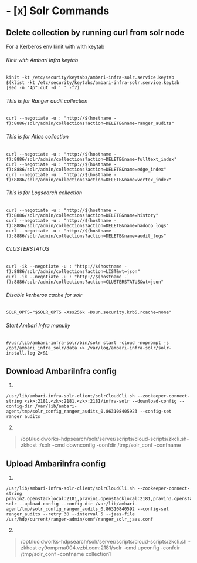 # - [x] Solr Commands



## Delete collection by running curl from solr node

For a Kerberos env kinit with with keytab
###### Kinit with Ambari Infra keytab
```shell
kinit -kt /etc/security/keytabs/ambari-infra-solr.service.keytab $(klist -kt /etc/security/keytabs/ambari-infra-solr.service.keytab |sed -n "4p"|cut -d ' ' -f7)
```

###### This is for Ranger audit collection
```shell
curl --negotiate -u : "http://$(hostname -f):8886/solr/admin/collections?action=DELETE&name=ranger_audits"
```

###### This is for Atlas collection
```shell
curl --negotiate -u : "http://$(hostname -f):8886/solr/admin/collections?action=DELETE&name=fulltext_index"
curl --negotiate -u : "http://$(hostname -f):8886/solr/admin/collections?action=DELETE&name=edge_index"
curl --negotiate -u : "http://$(hostname -f):8886/solr/admin/collections?action=DELETE&name=vertex_index"
```

###### This is for Logsearch collection
```shell
curl --negotiate -u : "http://$(hostname -f):8886/solr/admin/collections?action=DELETE&name=history"
curl --negotiate -u : "http://$(hostname -f):8886/solr/admin/collections?action=DELETE&name=hadoop_logs"
curl --negotiate -u : "http://$(hostname -f):8886/solr/admin/collections?action=DELETE&name=audit_logs"
```

###### CLUSTERSTATUS
```shell
curl -ik --negotiate -u : "http://$(hostname -f):8886/solr/admin/collections?action=LIST&wt=json"
curl -ik --negotiate -u : "http://$(hostname -f):8886/solr/admin/collections?action=CLUSTERSTATUS&wt=json"
```

###### Disable kerberos cache for solr

```shell
SOLR_OPTS="$SOLR_OPTS -Xss256k -Dsun.security.krb5.rcache=none"
```

###### Start Ambari Infra manully
```
#/usr/lib/ambari-infra-solr/bin/solr start -cloud -noprompt -s /opt/ambari_infra_solr/data >> /var/log/ambari-infra-solr/solr-install.log 2>&1 
```

## Download AmbariInfra config

1. 
```shell
/usr/lib/ambari-infra-solr-client/solrCloudCli.sh --zookeeper-connect-string <zk>:2181,<zk>:2181,<zk>:2181/infra-solr --download-config --config-dir /var/lib/ambari-agent/tmp/solr_config_ranger_audits_0.863108405923 --config-set ranger_audits
```
2. 
> /opt/lucidworks-hdpsearch/solr/server/scripts/cloud-scripts/zkcli.sh-zkhost <zookeeper host>:<zookeeper port>/solr -cmd downconfig -confdir /tmp/solr_conf -confname <collection-name>
  
## Upload AmbariInfra config
1.
```shell
/usr/lib/ambari-infra-solr-client/solrCloudCli.sh --zookeeper-connect-string pravin2.openstacklocal:2181,pravin1.openstacklocal:2181,pravin3.openstacklocal:2181/infra-solr --upload-config --config-dir /var/lib/ambari-agent/tmp/solr_config_ranger_audits_0.86310840592 --config-set ranger_audits --retry 30 --interval 5 --jaas-file /usr/hdp/current/ranger-admin/conf/ranger_solr_jaas.conf
```

2.
> /opt/lucidworks-hdpsearch/solr/server/scripts/cloud-scripts/zkcli.sh -zkhost ey9omprna004.vzbi.com:2181/solr -cmd upconfig -confdir /tmp/solr_conf -confname collection1 


